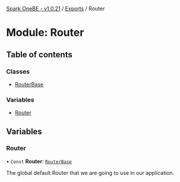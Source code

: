 [Spark OneBE - v1.0.21](../README.md) / [Exports](../modules.md) / Router

# Module: Router

## Table of contents

### Classes

- [RouterBase](../classes/Router.RouterBase.md)

### Variables

- [Router](Router.md#router)

## Variables

### Router

• `Const` **Router**: [`RouterBase`](../classes/Router.RouterBase.md)

The global default Router that we are going to use in our application.
